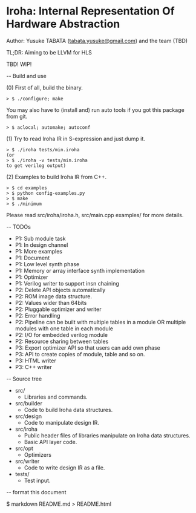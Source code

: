 # Iroha: Internal Representation Of Hardware Abstraction
Author: Yusuke TABATA (tabata.yusuke@gmail.com) and the team (TBD)

TL;DR: Aiming to be LLVM for HLS

TBD! WIP!

-- Build and use

(0) First of all, build the binary.

    > $ ./configure; make
You may also have to (install and) run auto tools if you got this package from git.

    > $ aclocal; automake; autoconf

(1) Try to read Iroha IR in S-expression and just dump it.

    > $ ./iroha tests/min.iroha
    (or
    > $ ./iroha -v tests/min.iroha
    to get verilog output)

(2) Examples to build Iroha IR from C++.

    > $ cd examples
    > $ python config-examples.py
    > $ make
    > $ ./minimum

Please read src/iroha/iroha.h, src/main.cpp examples/ for more details.

-- TODOs

* P1: Sub module task
* P1: In design channel
* P1: More examples
* P1: Document
* P1: Low level synth phase
* P1: Memory or array interface synth implementation
* P1: Optimizer
* P1: Verilog writer to support insn chaining
* P2: Delete API objects automatically
* P2: ROM image data structure.
* P2: Values wider than 64bits
* P2: Pluggable optimizer and writer
* P2: Error handling
* P2: Pipeline can be built with multiple tables in a module OR multiple modules with one table in each module
* P2: I/O for embedded verilog module
* P2: Resource sharing between tables
* P3: Export optimizer API so that users can add own phase
* P3: API to create copies of module, table and so on.
* P3: HTML writer
* P3: C++ writer

-- Source tree

* src/
    * Libraries and commands.
* src/builder
    * Code to build Iroha data structures.
* src/design
    * Code to manipulate design IR.
* src/iroha
    * Public header files of libraries manipulate on Iroha data structures.
    * Basic API layer code.
* src/opt
    * Optimizers
* src/writer
    * Code to write design IR as a file.
* tests/
    * Test input.

-- format this document

$ markdown README.md > README.html

